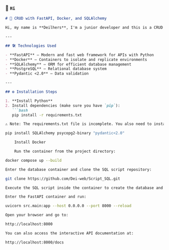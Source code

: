 ### 📄 `Hi` 

```markdown
# 🚀 CRUD with FastAPI, Docker, and SQLAlchemy

Hi, my name is **Deilhers**, I'm a junior developer and this is a CRUD project built using modern technologies like **FastAPI**, **Docker**, and **SQLAlchemy** to create an efficient and modular environment.

---

## 🛠 Technologies Used

- **FastAPI** – Modern and fast web framework for APIs with Python
- **Docker** – Containers to isolate and replicate environments
- **SQLAlchemy** – ORM for efficient database management
- **PostgreSQL** – Relational database system
- **Pydantic <2.0** – Data validation

---

## ⚙️ Installation Steps

1. **Install Python**
2. Install dependencies (make sure you have `pip`):
   ```bash
   pip install -r requirements.txt

⚠️ Note: The requirements.txt file is incomplete. You also need to install:

pip install SQLAlchemy psycopg2-binary "pydantic<2.0"

    Install Docker

    Run the container from the project directory:

docker compose up --build

Enter the database container and clone the SQL script repository:

git clone https://github.com/Dei-web/Script_SQL.git

Execute the SQL script inside the container to create the database and required tables.

Enter the FastAPI container and run:

uvicorn src.main:app --host 0.0.0.0 --port 8000 --reload

Open your browser and go to:

http://localhost:8000

You can also access the interactive API documentation at:

http://localhost:8000/docs
